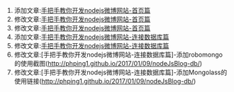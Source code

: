 1. 添加文章:[手把手教你开发nodejs微博网站-首页篇](http://phping1.github.io/2017/01/09/nodeJsBlog-index/)
2. 修改文章:[手把手教你开发nodejs微博网站-首页篇](http://phping1.github.io/2017/01/09/nodeJsBlog-index/)
3. 修改文章:[手把手教你开发nodejs微博网站-首页篇](http://phping1.github.io/2017/01/09/nodeJsBlog-index/)
5. 添加文章:[手把手教你开发nodejs微博网站-连接数据库篇](http://phping1.github.io/2017/01/09/nodeJsBlog-db/)
6. 修改文章:[手把手教你开发nodejs微博网站-连接数据库篇](http://phping1.github.io/2017/01/09/nodeJsBlog-db/)
7. 修改文章:[手把手教你开发nodejs微博网站-连接数据库篇]-添加robomongo的使用截图(http://phping1.github.io/2017/01/09/nodeJsBlog-db/)
8. 修改文章:[手把手教你开发nodejs微博网站-连接数据库篇]-添加Mongolass的使用链接(http://phping1.github.io/2017/01/09/nodeJsBlog-db/)
